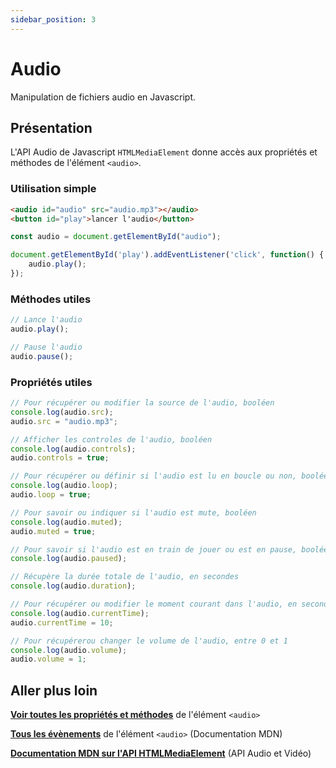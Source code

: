 ```yaml
---
sidebar_position: 3
---
```


# Audio

Manipulation de fichiers audio en Javascript.

## Présentation

L'API Audio de Javascript `HTMLMediaElement` donne accès aux propriétés et méthodes de l'élément `<audio>`.

### Utilisation simple 

```html title="index.html"
<audio id="audio" src="audio.mp3"></audio>
<button id="play">lancer l'audio</button>
```

```js title="script.js"
const audio = document.getElementById("audio");

document.getElementById('play').addEventListener('click', function() {
    audio.play();
});
```

### Méthodes utiles

```js
// Lance l'audio
audio.play();

// Pause l'audio
audio.pause();
```

### Propriétés utiles

```js
// Pour récupérer ou modifier la source de l'audio, booléen
console.log(audio.src);
audio.src = "audio.mp3";

// Afficher les controles de l'audio, booléen
console.log(audio.controls);
audio.controls = true;

// Pour récupérer ou définir si l'audio est lu en boucle ou non, booléen
console.log(audio.loop);
audio.loop = true;

// Pour savoir ou indiquer si l'audio est mute, booléen
console.log(audio.muted);
audio.muted = true;

// Pour savoir si l'audio est en train de jouer ou est en pause, booléen
console.log(audio.paused);

// Récupère la durée totale de l'audio, en secondes
console.log(audio.duration);

// Pour récupérer ou modifier le moment courant dans l'audio, en secondes
console.log(audio.currentTime);
audio.currentTime = 10;

// Pour récupérerou changer le volume de l'audio, entre 0 et 1
console.log(audio.volume);
audio.volume = 1;
```

## Aller plus loin

**[Voir toutes les propriétés et méthodes](https://www.w3schools.com/jsref/dom_obj_audio.asp)** de l'élément `<audio>`

**[Tous les évènements](https://developer.mozilla.org/en-US/docs/Web/HTML/Element/audio#events)** de l'élément `<audio>` (Documentation MDN)

**[Documentation MDN sur l'API HTMLMediaElement](https://developer.mozilla.org/en-US/docs/Learn/JavaScript/Client-side_web_APIs/Video_and_audio_APIs)** (API Audio et Vidéo)
